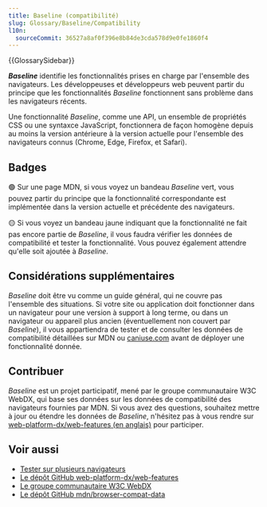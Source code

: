 ```yaml
---
title: Baseline (compatibilité)
slug: Glossary/Baseline/Compatibility
l10n:
  sourceCommit: 36527a8af0f396e8b84de3cda578d9e0fe1860f4
---
```


{{GlossarySidebar}}

**<i lang="en">Baseline</i>** identifie les fonctionnalités prises en charge par l'ensemble des navigateurs. Les développeuses et développeurs web peuvent partir du principe que les fonctionnalités <i lang="en">Baseline</i> fonctionnent sans problème dans les navigateurs récents.

Une fonctionnalité <i lang="en">Baseline</i>, comme une API, un ensemble de propriétés CSS ou une syntaxce JavaScript, fonctionnera de façon homogène depuis au moins la version antérieure à la version actuelle pour l'ensemble des navigateurs connus (Chrome, Edge, Firefox, et Safari).

## Badges

🟢 Sur une page MDN, si vous voyez un bandeau <i lang="en">Baseline</i> vert, vous pouvez partir du principe que la fonctionnalité correspondante est implémentée dans la version actuelle et précédente des navigateurs.

🟡 Si vous voyez un bandeau jaune indiquant que la fonctionnalité ne fait pas encore partie de <i lang="en">Baseline</i>, il vous faudra vérifier les données de compatibilité et tester la fonctionnalité. Vous pouvez également attendre qu'elle soit ajoutée à <i lang="en">Baseline</i>.

## Considérations supplémentaires

<i lang="en">Baseline</i> doit être vu comme un guide général, qui ne couvre pas l'ensemble des situations. Si votre site ou application doit fonctionner dans un navigateur pour une version à support à long terme, ou dans un navigateur ou appareil plus ancien (éventuellement non couvert par <i lang="en">Baseline</i>), il vous appartiendra de tester et de consulter les données de compatibilité détaillées sur MDN ou [caniuse.com](https://caniuse.com/) avant de déployer une fonctionnalité donnée.

## Contribuer

<i lang="en">Baseline</i> est un projet participatif, mené par le groupe communautaire W3C WebDX, qui base ses données sur les données de compatibilité des navigateurs fournies par MDN. Si vous avez des questions, souhaitez mettre à jour ou étendre les données de <i lang="en">Baseline</i>, n'hésitez pas à vous rendre sur [web-platform-dx/web-features (en anglais)](https://github.com/web-platform-dx/web-features) pour participer.

## Voir aussi

- [Tester sur plusieurs navigateurs](/fr/docs/conflicting/Learn_web_development/Extensions/Testing)
- [Le dépôt GitHub web-platform-dx/web-features](https://github.com/web-platform-dx/web-features)
- [Le groupe communautaire W3C WebDX](https://www.w3.org/community/webdx/)
- [Le dépôt GitHub mdn/browser-compat-data](https://github.com/mdn/browser-compat-data)
